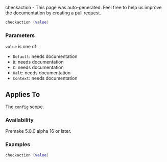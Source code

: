 checkaction - This page was auto-generated. Feel free to help us improve the documentation by creating a pull request.

```lua
checkaction (value)
```

### Parameters ###

`value` is one of:

* `Default`: needs documentation
* `D`: needs documentation
* `C`: needs documentation
* `Halt`: needs documentation
* `Context`: needs documentation

## Applies To ###

The `config` scope.

### Availability ###

Premake 5.0.0 alpha 16 or later.

### Examples ###

```lua
checkaction (value)
```

